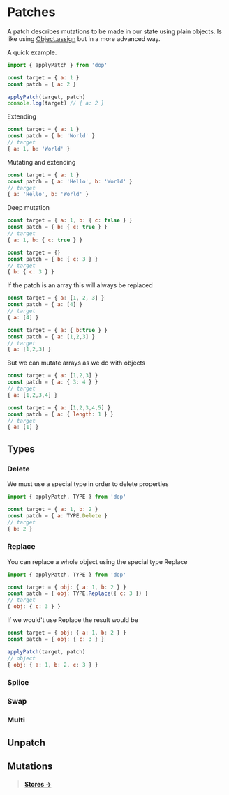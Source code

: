 # Patches

A patch describes mutations to be made in our state using plain objects. Is like using [Object.assign](https://developer.mozilla.org/en-US/docs/Web/JavaScript/Reference/Global_Objects/Object/assign) but in a more advanced way. 

A quick example.

```js
import { applyPatch } from 'dop'

const target = { a: 1 }
const patch = { a: 2 }

applyPatch(target, patch)
console.log(target) // { a: 2 }
```

Extending

```js
const target = { a: 1 }
const patch = { b: 'World' }
// target
{ a: 1, b: 'World' }
```

Mutating and extending

```js
const target = { a: 1 }
const patch = { a: 'Hello', b: 'World' }
// target
{ a: 'Hello', b: 'World' }
```


Deep mutation

```js
const target = { a: 1, b: { c: false } }
const patch = { b: { c: true } }
// target
{ a: 1, b: { c: true } }
```

```js
const target = {}
const patch = { b: { c: 3 } }
// target
{ b: { c: 3 } }
```

If the patch is an array this will always be replaced

```js
const target = { a: [1, 2, 3] }
const patch = { a: [4] }
// target
{ a: [4] }
```

```js
const target = { a: { b:true } }
const patch = { a: [1,2,3] }
// target
{ a: [1,2,3] }
```


But we can mutate arrays as we do with objects

```js
const target = { a: [1,2,3] }
const patch = { a: { 3: 4 } }
// target
{ a: [1,2,3,4] }
```

```js
const target = { a: [1,2,3,4,5] }
const patch = { a: { length: 1 } }
// target
{ a: [1] }
```

## Types


### Delete

We must use a special type in order to delete properties

```js
import { applyPatch, TYPE } from 'dop'

const target = { a: 1, b: 2 }
const patch = { a: TYPE.Delete }
// target
{ b: 2 }
```

### Replace

You can replace a whole object using the special type Replace

```js
import { applyPatch, TYPE } from 'dop'

const target = { obj: { a: 1, b: 2 } }
const patch = { obj: TYPE.Replace({ c: 3 }) }
// target
{ obj: { c: 3 } }
```

If we would't use Replace the result would be

```js
const target = { obj: { a: 1, b: 2 } }
const patch = { obj: { c: 3 } }

applyPatch(target, patch)
// object
{ obj: { a: 1, b: 2, c: 3 } }
```

### Splice
### Swap
### Multi


## Unpatch
## Mutations



> #### [Stores →](/guide/javascript/stores)
